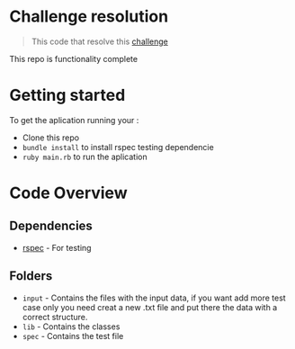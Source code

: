 # Challenge resolution

> This code that resolve this [challenge](./challenge.md)

This repo is functionality complete

# Getting started

To get the aplication running your :

- Clone this repo
- `bundle install` to install rspec testing dependencie
- `ruby main.rb` to run the aplication

# Code Overview

## Dependencies

- [rspec](https://github.com/rspec) - For testing

## Folders

- `input` - Contains the files with the input data, if you want add more test case only you need creat a new .txt file and put there the data with a correct structure.
- `lib` - Contains the classes
- `spec` - Contains the test file
